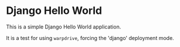 # Django Hello World

This is a simple Django Hello World application.

It is a test for using ``warpdrive``, forcing the 'django' deployment mode.
